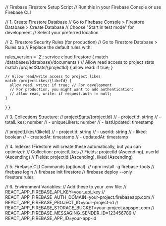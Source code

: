 // Firebase Firestore Setup Script
// Run this in your Firebase Console or use Firebase CLI

// 1. Create Firestore Database
// Go to Firebase Console > Firestore Database > Create Database
// Choose "Start in test mode" for development
// Select your preferred location

// 2. Firestore Security Rules (for production)
// Go to Firestore Database > Rules tab
// Replace the default rules with:

rules_version = '2';
service cloud.firestore {
  match /databases/{database}/documents {
    // Allow read access to project stats
    match /projectStats/{projectId} {
      allow read: if true;
    }
    
    // Allow read/write access to project likes
    match /projectLikes/{likeId} {
      allow read, write: if true; // For development
      // For production, you might want to add authentication:
      // allow read, write: if request.auth != null;
    }
  }
}

// 3. Collections Structure:
// projectStats/{projectId}
//   - projectId: string
//   - totalLikes: number
//   - uniqueLikers: number
//   - lastUpdated: timestamp

// projectLikes/{likeId}
//   - projectId: string
//   - userId: string
//   - liked: boolean
//   - createdAt: timestamp
//   - updatedAt: timestamp

// 4. Indexes (Firestore will create these automatically, but you can optimize):
// Collection: projectLikes
// Fields: projectId (Ascending), userId (Ascending)
// Fields: projectId (Ascending), liked (Ascending)

// 5. Firebase CLI Commands (optional):
// npm install -g firebase-tools
// firebase login
// firebase init firestore
// firebase deploy --only firestore:rules

// 6. Environment Variables:
// Add these to your .env file:
// REACT_APP_FIREBASE_API_KEY=your_api_key
// REACT_APP_FIREBASE_AUTH_DOMAIN=your-project.firebaseapp.com
// REACT_APP_FIREBASE_PROJECT_ID=your-project-id
// REACT_APP_FIREBASE_STORAGE_BUCKET=your-project.appspot.com
// REACT_APP_FIREBASE_MESSAGING_SENDER_ID=123456789
// REACT_APP_FIREBASE_APP_ID=your-app-id
